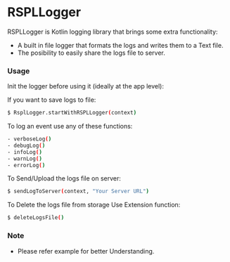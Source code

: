 # RSPLLogger

RSPLLogger is Kotlin logging library that brings some extra functionality:
  - A built in file logger that formats the logs and writes them to a Text file.
  - The posibility to easily share the logs file to server.

  ### Usage

  Init the logger before using it (ideally at the app level):

  If you want to save logs to file:
  ```sh
  $ RsplLogger.startWithRSPLLogger(context)
  ```

  To log an event use any of these functions:
  ```sh
  - verboseLog()
  - debugLog()
  - infoLog()
  - warnLog()
  - errorLog()
  ```

  To Send/Upload the logs file on server:
      
```sh
$ sendLogToServer(context, "Your Server URL")
```

  To Delete the logs file from storage Use Extension function:
      
```sh
$ deleteLogsFile()
```

### Note
  - Please refer example for better Understanding.
  
